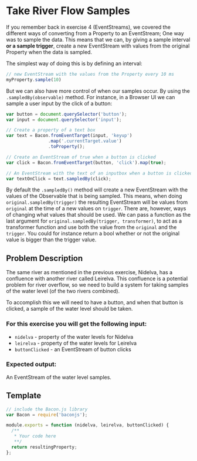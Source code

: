 # Take River Flow Samples

If you remember back in exercise 4 (EventStreams), we covered the different ways
of converting from a Property to an EventStream; One way was to sample the data.
This means that we can, by giving a sample interval **or a sample trigger**, create
a new EventStream with values from the original Property when the data is sampled.

The simplest way of doing this is by defining an interval:

```js
// new EventStream with the values from the Property every 10 ms
myProperty.sample(10)
```

But we can also have more control of when our samples occur. By using the
`.sampledBy(observable)` method. For instance, in a Browser UI we can sample
a user input by the click of a button:

```js
var button = document.querySelector('button');
var input = document.querySelector('input');

// Create a property of a text box
var text = Bacon.fromEventTarget(input, 'keyup')
                .map('.currentTarget.value')
                .toProperty();

// Create an EventStream of true when a button is clicked
var click = Bacon.fromEventTarget(button, 'click').map(true);

// An EventStream with the text of an inputbox when a button is clicked.
var textOnClick = text.sampledBy(click);
```

By default the `.sampledBy()` method will create a new EventStream with the
values of the Observable that is being sampled. This means, when doing
`original.sampledBy(trigger)` the resulting EventStream will be values
from `original` at the time of a new values on `trigger`. There are, however,
ways of changing what values that should be used. We can pass a function
as the last argument for `original.sampledBy(trigger, transformer)`, to act as
a transformer function and use both the value from the `original` and the
`trigger`. You could for instance return a bool whether or not the original
value is bigger than the trigger value.


## Problem Description

The same river as mentioned in the previous exercise, Nidelva, has a confluence
with another river called Leirelva. This confluence is a potential problem for
river overflow, so we need to build a system for taking samples of the water level
(of the two rivers combined).

To accomplish this we will need to have a button, and when that button is clicked,
a sample of the water level should be taken.

### For this exercise you will get the following input:
 - `nidelva` - property of the water levels for Nidelva
 - `leirelva` - property of the water levels for Leirelva
 - `buttonClicked` - an EventStream of button clicks

### Expected output:

An EventStream of the water level samples.

## Template

```js
// include the Bacon.js library
var Bacon = require('baconjs');

module.exports = function (nidelva, leirelva, buttonClicked) {
  /**
   * Your code here
   **/
  return resultingProperty;
};
```